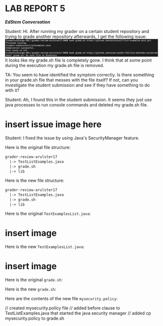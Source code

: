 # LAB REPORT 5

***EdStem Conversation***

Student: Hi. After running my grader on a certain student repository and trying to grade another repository afterwards, I get the following issue:
![img](/lab5symptom.png)
It looks like my grade.sh file is completely gone. I think that at some point during the execution my grade.sh file is removed.

TA: You seem to have identified the symptom correctly. Is there something in your grade.sh file that messes with the file itself? If not, can you investigate the student submission and see if they have something to do with it?

Student: Ah, I found this in the student submission. It seems they just use java processes to run console commands and deleted my grade.sh file.
# insert issue image here

Student: I fixed the issue by using Java's SecurityManager feature. 

Here is the original file structure:
```
grader-review-arulster17
  |-> TestListExamples.java
  |-> grade.sh
  |-> lib
```

Here is the new file structure: 
```
grader-review-arulster17
  |-> TestListExamples.java
  |-> grade.sh
  |-> lib
```

Here is the original ```TestExamplesList.java```:
# insert image

Here is the new ```TestExamplesList.java```:
# insert image

Here is the original ```grade.sh```:

Here is the new ```grade.sh```:

Here are the contents of the new file ```mysecurity.policy```:


// created mysecurity.policy file
// added before clause to TestListExamples.java that started the java security manager
// added cp mysecurity.policy to grade.sh
